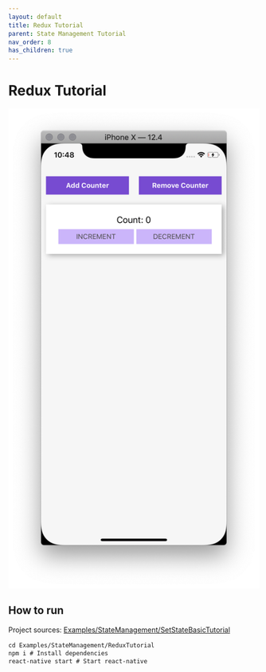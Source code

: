 ```yaml
---
layout: default
title: Redux Tutorial
parent: State Management Tutorial
nav_order: 8
has_children: true
---
```


# Redux Tutorial

![Hello](images/counter.png "Hello React Native")

## How to run 

Project sources: [Examples/StateManagement/SetStateBasicTutorial](https://github.com/JeffGuKang/react-native-tutorial)

```
cd Examples/StateManagement/ReduxTutorial
npm i # Install dependencies
react-native start # Start react-native
```
